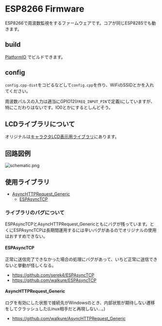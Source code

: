 # ESP8266 Firmware

ESP8266で周波数監視をするファームウェアです。コアが同じESP8285でも動きます。

## build

[PlatformIO](https://platformio.org/) でビルドできます。

## config

`config.cpp-dist`をコピるなどして`config.cpp`を作り、WiFiのSSIDとかを入れてください。

周波数パルスの入力は適当にGPIO12(`FREQ_INPUT_PIN`で定義)にしていますが、特にこだわりはないです。IO0とかにするとしんどそう。

## LCDライブラリについて

オリジナルは[キャラクタLCD表示用ライブラリ](http://www.inoshita.jp/freo/view/396)にあります。

## 回路図例

![schematic.png](https://user-images.githubusercontent.com/1270667/169705496-27c31516-46e5-45e6-a244-8673f12e2baf.png)

## 使用ライブラリ

- [AsyncHTTPRequest_Generic](https://github.com/khoih-prog/AsyncHTTPRequest_Generic)
  - [ESPAsyncTCP](https://github.com/me-no-dev/ESPAsyncTCP)

### ライブラリのバグについて

ESPAsyncTCPとAsyncHTTPRequest_Genericともにバグが残っています。とくにESPAsyncTCPは長期間運用するには辛いバグがあるのでオリジナルの使用はおすすめできない。

#### ESPAsyncTCP

正常に送信完了できなかった場合の処理にバグがあって、いちど正常に送信できないと挙動が怪しくなる。

- <https://github.com/serek4/ESPAsyncTCP>
- <https://github.com/walkure/ESPAsyncTCP>

#### AsyncHTTPRequest_Generic
ログを有効にした状態で接続先がWindowsのとき、内部状態が期待しない遷移をしてクラッシュした(Linux相手だと再現しない…。)

- <https://github.com/walkure/AsyncHTTPRequest_Generic>
